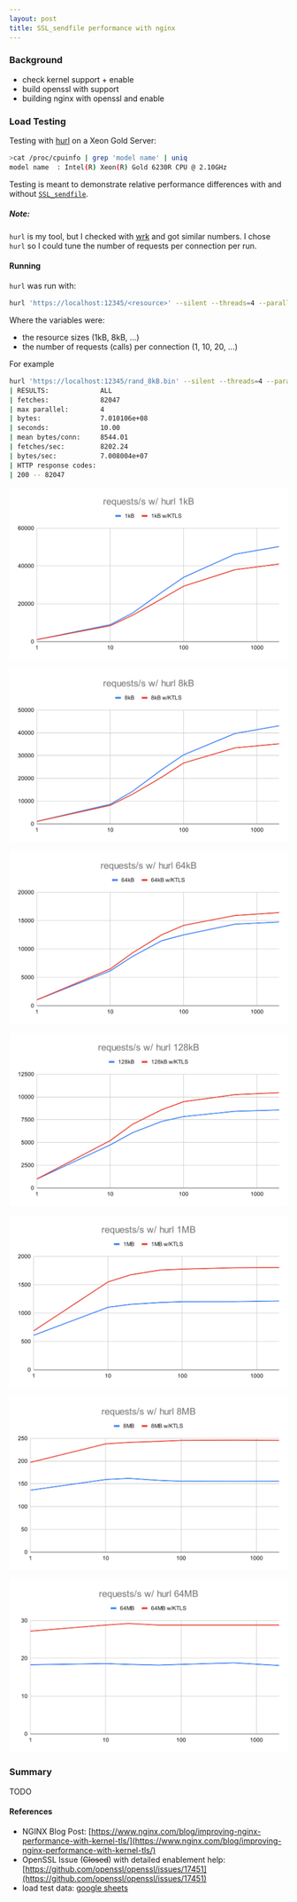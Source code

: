 ```yaml
---
layout: post
title: SSL_sendfile performance with nginx
---
```


### Background


- check kernel support + enable
- build openssl with support
- building nginx with openssl and enable

### Load Testing

Testing with [hurl](https://github.com/edgio/hurl) on a Xeon Gold Server:
```sh
>cat /proc/cpuinfo | grep 'model name' | uniq
model name	: Intel(R) Xeon(R) Gold 6230R CPU @ 2.10GHz
```

Testing is meant to demonstrate relative performance differences with and without [`SSL_sendfile`](https://www.openssl.org/docs/man3.1/man3/SSL_sendfile.html).

##### Note:

`hurl` is my tool, but I checked with [wrk](https://github.com/wg/wrk) and got similar numbers.  I chose `hurl` so I could tune the number of requests per connection per run.

#### Running

`hurl` was run with:
```sh
hurl 'https://localhost:12345/<resource>' --silent --threads=4 --parallel=4 --seconds=10 --calls=<num_calls>
```
Where the variables were:
- the resource sizes (1kB, 8kB, ...)
- the number of requests (calls) per connection (1, 10, 20, ...)

For example
```sh
hurl 'https://localhost:12345/rand_8kB.bin' --silent --threads=4 --parallel=4 --seconds=10 --calls=10
| RESULTS:             ALL
| fetches:             82047
| max parallel:        4
| bytes:               7.010106e+08
| seconds:             10.00
| mean bytes/conn:     8544.01
| fetches/sec:         8202.24
| bytes/sec:           7.008004e+07
| HTTP response codes: 
| 200 -- 82047
```

![img](https://github.com/tinselcity/tinselcity.github.io/blob/master/images/blog/2023_2_21_SSL_sendfile/requests_s_w_hurl_1kB.svg?raw=true "Requests/s 1kB")

![img](https://github.com/tinselcity/tinselcity.github.io/blob/master/images/blog/2023_2_21_SSL_sendfile/requests_s_w_hurl_8kB.svg?raw=true "Requests/s 8kB")

![img](https://github.com/tinselcity/tinselcity.github.io/blob/master/images/blog/2023_2_21_SSL_sendfile/requests_s_w_hurl_64kB.svg?raw=true "Requests/s 64kB")

![img](https://github.com/tinselcity/tinselcity.github.io/blob/master/images/blog/2023_2_21_SSL_sendfile/requests_s_w_hurl_128kB.svg?raw=true "Requests/s 128kB")

![img](https://github.com/tinselcity/tinselcity.github.io/blob/master/images/blog/2023_2_21_SSL_sendfile/requests_s_w_hurl_1MB.svg?raw=true "Requests/s 1MB")

![img](https://github.com/tinselcity/tinselcity.github.io/blob/master/images/blog/2023_2_21_SSL_sendfile/requests_s_w_hurl_8MB.svg?raw=true "Requests/s 8MB")

![img](https://github.com/tinselcity/tinselcity.github.io/blob/master/images/blog/2023_2_21_SSL_sendfile/requests_s_w_hurl_64MB.svg?raw=true "Requests/s 64MB")


### Summary
TODO

#### References
- NGINX Blog Post: [https://www.nginx.com/blog/improving-nginx-performance-with-kernel-tls/](https://www.nginx.com/blog/improving-nginx-performance-with-kernel-tls/)
- OpenSSL Issue (~~Closed~~) with detailed enablement help: [https://github.com/openssl/openssl/issues/17451](https://github.com/openssl/openssl/issues/17451)
- load test data: [google sheets](https://docs.google.com/spreadsheets/d/1fJ201NwZCR6coodGlTgkiqPOP9zwA8YUoFYmgGdw7o8)
